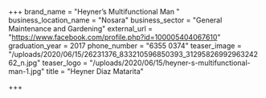 +++
brand_name = "Heyner’s Multifunctional Man "
business_location_name = "Nosara"
business_sector = "General Maintenance and Gardening"
external_url = "https://www.facebook.com/profile.php?id=100005404067610"
graduation_year = 2017
phone_number = "6355 0374"
teaser_image = "/uploads/2020/06/15/26231376_833210596850393_3129582699296324262_n.jpg"
teaser_logo = "/uploads/2020/06/15/heyner-s-multifunctional-man-1.jpg"
title = "Heyner Diaz Matarita"

+++
